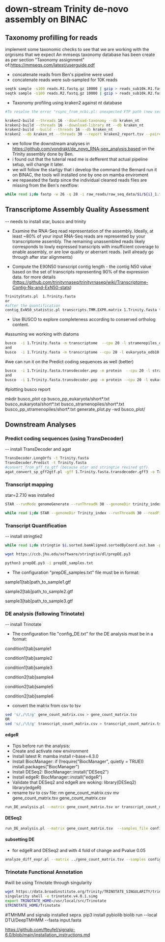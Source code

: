 # down-stream Trinity de-novo assembly on BINAC
## Taxonomy profilling for reads
implement some taxonomic checks to see that we are working with the orgnisms that we expect An mmseqs taxonomy database has been create as per section "Taxonomy assignment" of:https://mmseqs.com/latest/userguide.pdf
- concatenate reads from Ben's pipeline were used
- concatenate reads were sub-sampled for 10K reads

````bash
seqtk sample -s100 reads.R1.fastq.gz 10000 | gzip > reads_sub10k.R1.fastq.gz
seqtk sample -s100 reads.R2.fastq.gz 10000 | gzip > reads_sub10k.R2.fastq.gz
````
- Taxonomy profiling using  kraken2 against nt database

````bash
#To resolve the error "rsync_from_ncbi.pl: unexpected FTP path (new server?)", just replace in the file "libexec/rsync_from_ncbi.pl " "^ftp://" by "^https:// " in line 46.

kraken2-build --threads 16 --download-taxonomy --db kraken_nt
kraken2-build --threads 16 --download-library nt --db kraken_nt
kraken2-build --build --threads 16 --db kraken_nt
kraken2 --db kraken_nt --threads 30 --report kraken2_report.tsv --paired reads_sub10k.R1.fastq.gz  reads_sub10k.R2.fastq.gz > /dev/null

````


- we follow the downstream analyses in https://github.com/vondrakt/de_novo_RNA-seq_analysis,based on the Trinity assembly done by Ben. 
- i found out that the tuterial read me is defferent that actual pipeline setup, will change it later.
- we will follow the startgy that i develop the command the Bernard run it on BINAC, the tools will installed one by one on mamba enviroment 
- we repaeated the fastp since the individual cleaned reads files are missing from the Ben's nextflow:

````bash
while read i;do fastp -w 26 -q 28 -i raw_reads/raw_seq_data/$i/${i}_1.fq.gz -I raw_reads/raw_seq_data/$i/${i}_2.fq.gz -o trim_reads/${i}_1.trim.fq.gz -O trim_reads/${i}_2.trim.fq.gz && rm trim_reads/fastp.html trim_reads/$i.html;done < samples.txt
````

## Transcriptome Assembly Quality Assessment
-- needs to install star, busco and trinity

- Examine the RNA-Seq read representation of the assembly. Ideally, at least ~80% of your input RNA-Seq reads are represented by your transcriptome assembly. The remaining unassembled reads likely corresponds to lowly expressed transcripts with insufficient coverage to enable assembly, or are low quality or aberrant reads. (will already go through after star alignments)



- Compute the E90N50 transcript contig length - the contig N50 value based on the set of transcripts representing 90% of the expression data. for more details (https://github.com/trinityrnaseq/trinityrnaseq/wiki/Transcriptome-Contig-Nx-and-ExN50-stats)

````bash
TrinityStats.pl  1.Trinity.fasta
or 
#after the quantification
contig_ExN50_statistic.pl transcripts.TMM.EXPR.matrix 1.Trinity.fasta transcript | tee ExN50.transcript.stats
````

- Use BUSCO to explore completeness according to conserved ortholog content. 

#assuming we working with diatoms

````bash
busco  -i 1.Trinity.fasta -m transcriptome  --cpu 20 -l stramenopiles_odb10 -o busco_stramenopiles
and 
busco  -i 1.Trinity.fasta -m transcriptome --cpu 20 -l eukaryota_odb10 -o busco_eukaryota
````

#we can run it on the Predict coding sequences as well (better)

````bash
busco  -i 1.Trinity.fasta.transdecoder.pep -m protein  --cpu 20 -l stramenopiles_odb10 -o busco_pp_stramenopiles
and 
busco  -i 1.Trinity.fasta.transdecoder.pep -m protein --cpu 20 -l eukaryota_odb10 -o busco_pp_eukaryota
````
#plotting busco report

mkdir busco_plot
cp busco_pp_eukaryota/short*.txt busco_eukaryota/short*.txt busco_stramenopiles/short*.txt busco_pp_stramenopiles/short*.txt
generate_plot.py -wd busco_plot/

## Downstream Analyses

### Predict coding sequences (using TransDecoder)
-- install TransDecoder and agat

````bash
TransDecoder.LongOrfs -t Trinity.fasta
TransDecoder.Predict -t Trinity.fasta
#convert_from_gff_to_gtf (because star and stringtie reuired gtf)
agat_convert_sp_gff2gtf.pl -gff 1.Trinity.fasta.transdecoder.gff3 -o Trinity.fasta.transdecoder_agat.gtf
````

### Transcript mapping
star=2.7.10 was installed

````bash
STAR --runMode genomeGenerate --runThreadN 30 --genomeDir trinity_index --genomeFastaFiles Trinity.fasta --genomeSAindexNbases 10 --sjdbGTFfile Trinity.fasta.transdecoder_agat.gtf

while read i;do STAR --genomeDir Trinity_index --runThreadN 30 --readFilesIn trim_reads/${i}_1.trim.fq.gz trim_reads/${i}_2.trim.fq.gz --readFilesCommand zcat --quantMode GeneCounts --outFileNamePrefix $i --outSAMtype BAM SortedByCoordinate;done < samples.txt 
````

### Transcript Quantification
-- install stringtie2

````bash
while read i;do stringtie $i.sorted.bamAligned.sortedByCoord.out.bam -p 28 -G 1.Trinity.fasta.transdecoder_agat.gtf -e -o $i.gtf -A $i.gene_abundances.tsv;done < samples.txt

wget https://ccb.jhu.edu/software/stringtie/dl/prepDE.py3 

python3 prepDE.py3 -i prepDE_samples.txt
````
- The configuration "prepDE_samples.txt" file must be in format:

sample1[tab]path_to_sample1.gtf

sample2[tab]path_to_sample2.gtf 

sample3[tab]path_to_sample3.gtf

### DE analysis (following Trinotate)
-- install Trinotate

- The configuration file "config_DE.txt" for the DE analysis must be in a format:

condition1[tab]sample1

condition1[tab]sample2

condition1[tab]sample3

condition2[tab]sample4

condition2[tab]sample5

condition2[tab]sample6

- convert the matrix from csv to tsv
````bash
sed 's/,/\t/g' gene_count_matrix.csv > gene_count_matrix.tsv
OR
sed 's/,/\t/g' transcript_count_matrix.csv > transcript_count_matrix.tsv
````
#### edgeR
- Tips before run the analysis:
-	Create and activate new environment
-	Install latest R:
mamba install r-base=4.3.0
-	Install BiocManager:
if (!require("BiocManager", quietly = TRUE))
    install.packages("BiocManager")
-	Install DESeq2:
BiocManager::install("DESeq2")
-	Install edgeR:
BiocManager::install("edgeR")
-	Validate that DESeq2 and edgeR are woking:
library(DESeq2)
library(edgeR)
- rename tsv to csv file:
rm gene_count_matrix.csv
mv gene_count_matrix.tsv gene_count_matrix.csv 
````bash
run_DE_analysis.pl --matrix gene_count_matrix.tsv or transcript_count_matrix.csv --samples_file config_DE.txt --reference_sample condition? --method edgeR --output edgeR_genes
````

#### DESeq2

````bash
run_DE_analysis.pl --matrix gene_count_matrix.tsv  --samples_file config_DE.txt --reference_sample T0 --method DESeq2 --output DESeq2_genes
````
#### subsetting DE

- for edgeR and DESeq2 and with 4 fold of change and Pvalue 0.05 

````bash
analyze_diff_expr.pl --matrix ../gene_count_matrix.tsv --samples config_DE.txt -P 0.05 -C 2
````


### Trinotate Functional Annotation

#will be using Trinotate through singularity

````bash
wget https://data.broadinstitute.org/Trinity/TRINOTATE_SINGULARITY/trinotate.v4.0.1.simg
singularity shell -e trinotate.v4.0.1.simg  
export TRINOTATE_HOME=/usr/local/src/Trinotate
$TRINOTATE_HOME/Trinotate
````
#TMHMM and  signalp installed sepra.
pip3 install pybiolib
biolib run --local DTU/DeepTMHMM --fasta input.fasta

https://github.com/fteufel/signalp-6.0/blob/main/installation_instructions.md

